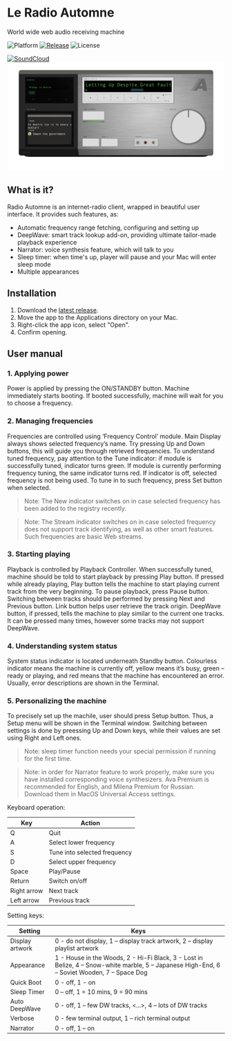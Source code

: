 #  Le Radio Automne
World wide web audio receiving machine

![Platform](https://img.shields.io/badge/platform-macOS-lightgrey)
[![Release](https://img.shields.io/badge/latest%20release-v1.1.0%20Samoyed-lightgrey)](https://github.com/Lesterrry/Radio-Automne/releases/latest)
![License](https://img.shields.io/badge/license-MIT-lightgrey)

[![SoundCloud](https://img.shields.io/badge/SoundCloud-listen-9cf?style=social&logo=soundcloud)](https://soundcloud.com/lesterrry)
![Screenshot](https://github.com/Lesterrry/Radio-Automne/raw/main/screeens/Main.gif)
## What is it?
Radio Automne is an internet-radio client, wrapped in beautiful user interface. It provides such features, as:
- Automatic frequency range fetching, configuring and setting up
- DeepWave: smart track lookup add-on, providing ultimate tailor-made playback experience
- Narrator: voice synthesis feature, which will talk to you 
- Sleep timer: when time's up, player will pause and your Mac will enter sleep mode
- Multiple appearances 
## Installation
1. Download the [latest release](https://github.com/Lesterrry/Radio-Automne/releases/latest).
2. Move the app to the Applications directory on your Mac.
3. Right-click the app icon, select "Open".
4. Confirm opening.
## User manual
### 1. Applying power
Power is applied by pressing the ON/STANDBY button. Machine immediately starts booting. If booted successfully, machine will wait for you to choose a frequency.
### 2. Managing frequencies
Frequencies are controlled using ‘Frequency Control’ module. Main Display always shows selected frequency’s name. Try pressing Up and Down buttons, this will guide you through retrieved frequencies. To understand tuned frequency, pay attention to the Tune indicator: if module is successfully tuned, indicator turns green. If module is currently performing frequency tuning, the same indicator turns red. If indicator is off, selected frequency is not being used. To tune in to such frequency, press Set button when selected.
>Note: The New indicator switches on in case selected frequency has been added to the registry recently.

>Note: The Stream indicator switches on in case selected frequency does not support track identifying, as well as other smart features. Such frequencies are basic Web streams.
### 3. Starting playing
Playback is controlled by Playback Controller. When successfully tuned, machine should be told to start playback by pressing Play button. If pressed while already playing, Play button tells the machine to start playing current track from the very beginning. 
To pause playback, press Pause button.
Switching between tracks should be performed by pressing Next and Previous button.
Link button helps user retrieve the track origin.
DeepWave button, if pressed, tells the machine to play similar to the current one tracks. It can be pressed many times, however some tracks may not support DeepWave.
### 4. Understanding system status
System status indicator is located underneath Standby button. Colourless indicator means the machine is currently off, yellow means it’s busy, green – ready or playing, and red means that the machine has encountered an error. Usually, error descriptions are shown in the Terminal.
### 5. Personalizing the machine
To precisely set up the machile, user should press Setup button. Thus, a Setup menu will be shown in the Terminal window. Switching between settings is done by preessing Up and Down keys, while their values are set using Right and Left ones.
>Note: sleep timer function needs your special permission if running for the first time.

>Note: in order for Narrator feature to work properly, make sure you have installed corresponding voice synthesizers. Ava Premium is recommended for English, and Milena Premium for Russian. Download them in MacOS Universal Access settings.

Keyboard operation:

| Key | Action |
| ------ | ------ |
| Q | Quit |
| A | Select lower frequency |
| S | Tune into selected frequency |
| D | Select upper frequency |
| Space | Play/Pause |
| Return | Switch on/off |
| Right arrow | Next track |
| Left arrow | Previous track |

Setting keys:

| Setting | Keys |
| ------ | ------ |
| Display artwork | 0 - do not display, 1 – display track artwork, 2 – display playlist artwork |
| Appearance | 1 - House in the Woods, 2 - Hi-Fi Black, 3 - Lost in Belize, 4 – Snow-white marble, 5 – Japanese High-End, 6 – Soviet Wooden, 7 – Space Dog |
| Quick Boot | 0 - off, 1 - on |
| Sleep Timer | 0 – off, 1 = 10 mins, 9 = 90 mins |
| Auto DeepWave | 0 - off, 1 – few DW tracks, <...>, 4 – lots of DW tracks |
| Verbose | 0 - few terminal output, 1 – rich terminal output |
| Narrator | 0 - off, 1 – on |

